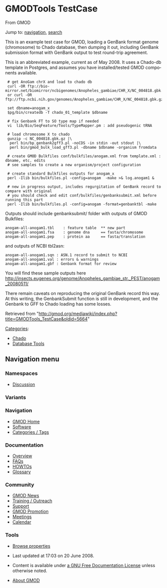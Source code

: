 <div id="mw-page-base" class="noprint">

</div>

<div id="mw-head-base" class="noprint">

</div>

<div id="content" class="mw-body" role="main">

<span id="top"></span>

<div id="mw-js-message" style="display:none;">

</div>



# <span dir="auto">GMODTools TestCase</span>

<div id="bodyContent">

<div id="siteSub">

From GMOD

</div>

<div id="contentSub">

</div>

<div id="jump-to-nav" class="mw-jump">

Jump to: [navigation](#mw-navigation), [search](#p-search)

</div>

<div id="mw-content-text" class="mw-content-ltr" lang="en" dir="ltr">

This is an example test case for GMOD, loading a GenBank format genome
(chromosome) to Chado database, then dumping it out, including GenBank
submission format with GenBank output to test round-trip agreement.

This is an abbreviated example, current as of May 2008. It uses a
Chado-db template in Postgres, and assumes you have installed/tested
GMOD components available.

     # get AnoGam chrX and load to chado db
     curl -OR ftp://bio-mirror.net/biomirror/ncbigenomes/Anopheles_gambiae/CHR_X/NC_004818.gbk.gz
     or curl -OR ftp://ftp.ncbi.nih.gov/genomes/Anopheles_gambiae/CHR_X/NC_004818.gbk.gz

     set dbname=anogam_x
     $pg/bin/createdb -T chado_01_template $dbname

     # fix Genbank FT to SO type map if needed
     vi  lib/Bio/SeqFeature/Tools/TypeMapper.pm : add pseudogenic tRNA

     # load chromosome X to chado
     gunzip -c NC_004818.gbk.gz |\
      perl bin/bp_genbank2gff3.pl -noCDS -in stdin -out stdout |\
      perl bin/gmod_bulk_load_gff3.pl -dbname $dbname -organism fromdata

     # create GMOD Bulkfiles conf/bulkfiles/anogam.xml from template.xml : dbname, etc. edits
     # see samples to create a new organism/project configuration

     # create standard Bulkfiles outputs for anogam_x
     perl -Ilib bin/bulkfiles.pl -config=anogam  -make >& log.anogam1 &

     # new in progress output, includes regurgitation of GenBank record to compare with original
     # you should check and edit conf/bulkfiles/genbanksubmit.xml before running this part
     perl -Ilib bin/bulkfiles.pl -config=anogam -format=genbanktbl -make

Outputs should include genbanksubmit/ folder with outputs of GMOD
Bulkfiles:

    anogam-all-anogam1.tbl    : feature table  ** new part
    anogam-all-anogam1.fsa    : genome dna     == fasta/chromosome
    anogam-all-anogam1.pep    : protein aa     == fasta/translation

and outputs of NCBI tbl2asn:

    anogam-all-anogam1.sqn : ASN.1 record to submit to NCBI
    anogam-all-anogam1.val : errors & warnings
    anogam-all-anogam1.gbf : Genbank format for review

You will find these sample outputs here <a
href="http://insects.eugenes.org/genome/Anopheles_gambiae_str._PEST/anogam_20080511/"
class="external free"
rel="nofollow">http://insects.eugenes.org/genome/Anopheles_gambiae_str._PEST/anogam_20080511/</a>

There remain caveats on reproducing the original GenBank record this
way. At this writing, the GenbankSubmit function is still in
development, and the Genbank to GFF to Chado loading has some losses.

</div>

<div class="printfooter">

Retrieved from
"<http://gmod.org/mediawiki/index.php?title=GMODTools_TestCase&oldid=5664>"

</div>

<div id="catlinks" class="catlinks">

<div id="mw-normal-catlinks" class="mw-normal-catlinks">

[Categories](Special%3ACategories "Special%3ACategories"):

- [Chado](Category%3AChado "Category%3AChado")
- [Database Tools](Category%3ADatabase_Tools "Category%3ADatabase Tools")

</div>

</div>

<div class="visualClear">

</div>

</div>

</div>

<div id="mw-navigation">

## Navigation menu

<div id="mw-head">



<div id="left-navigation">

<div id="p-namespaces" class="vectorTabs" role="navigation"
aria-labelledby="p-namespaces-label">

### Namespaces


- <span id="ca-talk"><a
  href="http://gmod.org/mediawiki/index.php?title=Talk%3AGMODTools_TestCase&amp;action=edit&amp;redlink=1"
  accesskey="t"
  title="Discussion about the content page [t]">Discussion</a></span>

</div>

<div id="p-variants" class="vectorMenu emptyPortlet" role="navigation"
aria-labelledby="p-variants-label">

### 

### Variants[](#)

<div class="menu">

</div>

</div>

</div>





</div>

</div>

</div>

<div id="mw-panel">

<div id="p-logo" role="banner">

<a href="Main_Page"
style="background-image: url(../images/GMOD-cogs.png);"
title="Visit the main page"></a>

</div>

<div id="p-Navigation" class="portal" role="navigation"
aria-labelledby="p-Navigation-label">

### Navigation

<div class="body">

- <span id="n-GMOD-Home">[GMOD Home](Main_Page)</span>
- <span id="n-Software">[Software](GMOD_Components)</span>
- <span id="n-Categories-.2F-Tags">[Categories /
  Tags](Categories)</span>

</div>

</div>

<div id="p-Documentation" class="portal" role="navigation"
aria-labelledby="p-Documentation-label">

### Documentation

<div class="body">

- <span id="n-Overview">[Overview](Overview)</span>
- <span id="n-FAQs">[FAQs](Category%3AFAQ)</span>
- <span id="n-HOWTOs">[HOWTOs](Category%3AHOWTO)</span>
- <span id="n-Glossary">[Glossary](Glossary)</span>

</div>

</div>

<div id="p-Community" class="portal" role="navigation"
aria-labelledby="p-Community-label">

### Community

<div class="body">

- <span id="n-GMOD-News">[GMOD News](GMOD_News)</span>
- <span id="n-Training-.2F-Outreach">[Training /
  Outreach](Training_and_Outreach)</span>
- <span id="n-Support">[Support](Support)</span>
- <span id="n-GMOD-Promotion">[GMOD Promotion](GMOD_Promotion)</span>
- <span id="n-Meetings">[Meetings](Meetings)</span>
- <span id="n-Calendar">[Calendar](Calendar)</span>

</div>

</div>

<div id="p-tb" class="portal" role="navigation"
aria-labelledby="p-tb-label">

### Tools

<div class="body">


- <span id="t-smwbrowselink"><a href="Special%3ABrowse/GMODTools_TestCase" rel="smw-browse">Browse
  properties</a></span>


</div>

</div>

</div>

</div>

<div id="footer" role="contentinfo">

- <span id="footer-info-lastmod">Last updated at 17:03 on 20 June
  2008.</span>
<!-- - <span id="footer-info-viewcount">16,364 page views.</span> -->
- <span id="footer-info-copyright">Content is available under
  <a href="http://www.gnu.org/licenses/fdl-1.3.html" class="external"
  rel="nofollow">a GNU Free Documentation License</a> unless otherwise
  noted.</span>

<!-- -->

- <span id="footer-places-about">[About
  GMOD](GMOD%3AAbout "GMOD%3AAbout")</span>

<!-- -->






</div>
